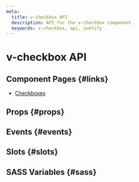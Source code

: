 ```yaml
---
meta:
  title: v-checkbox API
  description: API for the v-checkbox component.
  keywords: v-checkbox, api, vuetify
---
```


# v-checkbox API

<entry-ad />

## Component Pages {#links}

- [Checkboxes](components/checkboxes)

## Props {#props}

<api-section name="v-checkbox" section="props" />

## Events {#events}

<api-section name="v-checkbox" section="events" />

## Slots {#slots}

<api-section name="v-checkbox" section="slots" />

## SASS Variables {#sass}

<api-section name="v-checkbox" section="sass" />

<backmatter />
